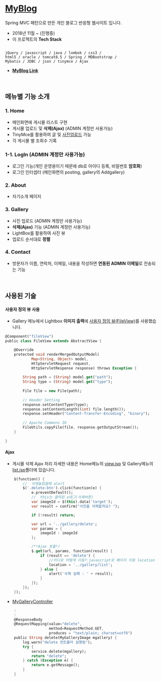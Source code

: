 # [**MyBlog**](http://13.209.26.216:8080/travelhelper/)


Spring MVC 패턴으로 만든 개인 블로그 반응형 웹사이트 입니다.

* 2018년 11월 ~ (진행중)
*  이 프로젝트의 **Tech Stack**
<pre><code>
jQuery / javascript / java / lombok / css3 /
html5 / oracle / tomcat8.5 / Spring / MDBootstrap /
Mybatis / JDBC / json / tinymce / Ajax
</pre></code>

* [**MyBlog Link**](http://13.209.26.216:8080/travelhelper/)





<br>


## 메뉴별 기능 소개

### 1. Home
- 메인화면에 게시물 리스트 구현
- 게시물 업로드 및 **삭제(Ajax)** (ADMIN 계정만 사용가능)
- TinyMce를 활용하여 글 및 [사진업로드](./MyBlog/src/main/webapp/WEB-INF/views/create.jsp) 가능
- 각 게시물 별 조회수 기록

### 1-1. LogIn (ADMIN 계정만 사용가능)

- 로그인 기능(개인 운영용이기 때문에 db로 아이디 등록, 비밀번호 **암호화**) 
- 로그인 인터셉터 (메인화면의 posting, gallery의 Addgallery)

### 2. About

- 자기소개 페이지

### 3. Gallery

- 사진 업로드 (ADMIN 계정만 사용가능)
- **삭제(Ajax)** 기능 (ADMIN 계정만 사용가능)
- LightBox를 활용하여 사진 뷰
- 업로드 순서대로 **정렬**

### 4. Contact

* 방문자가 이름, 연락처, 이메일, 내용을 작성하면 **연동된 ADMIN 이메일**로 전송되는 기능




<br>

## 사용된 기술

#### 사용자 정의 뷰 사용

* Gallery 메뉴에서 Lightbox **이미지 출력**에 [사용자 정의 뷰(FileView)](./MyBlog/src/main/java/edu/iot/myblog/view)를 사용했습니다.

```dart
@Component("fileView")
public class FileView extends AbstractView {

	@Override
	protected void renderMergedOutputModel(
			Map<String, Object> model,
			HttpServletRequest request,
			HttpServletResponse response) throws Exception {
		
		String path = (String) model.get("path");
		String type = (String) model.get("type");
		
		File file = new File(path);
		
		// Header Setting
		response.setContentType(type);
		response.setContentLength((int) file.length());
		response.setHeader("Content-Transfer-Encoding", "binary");
		
		// Apache Commons IO
		FileUtils.copyFile(file, response.getOutputStream());
	}
	
}
```
  
#### Ajax
* 게시물 삭제 Ajax 처리
자세한 내용은 Home메뉴의 [view.jsp](./MyBlog/src/main/webapp/WEB-INF/views/view.jsp) 및 Gallery메뉴의 [list.jsp](./MyBlog/src/main/webapp/WEB-INF/views/gallery/list.jsp)폴더에 있습니다.
```dart
	$(function() {
		//	삭제눌렀을때 alert
		$('.delete-btn').click(function(e) {
			e.preventDefault();
			//	this는 클릭된 a태그(삭제버튼)
			var imageId = $(this).data('target');
			var result = confirm("사진을 삭제할까요? ");

			if (!result) return;

			var url = '../gallery/delete';
			var params = {
				imageId : imageId
			};

			/**Ajax 호출*/
			$.get(url, params, function(result) {
				if (result == 'delete') {
					//어디로 어떻게 이동?:javascript로 페이지 이동 location
					location = '../gallery/list';
				} else {
					alert('삭제 실패 : ' + result);
				}
			});
		});
	});
```
* [MyGalleryController](./MyBlog/src/main/java/edu/iot/myblog/controller/MyGalleryController.java)

```dart
	:
	:
	@ResponseBody
	@RequestMapping(value="delete",
					method=RequestMethod.GET,
					produces = "text/plain; charset=utf8")
	public String delete(MyGalleryImage mgallery) {
		log.warn("delete 컨트롤러 실행됨");
		try {
			service.delete(mgallery);
			return "delete";
		} catch (Exception e) {
			return e.getMessage();
		}
	}
```
